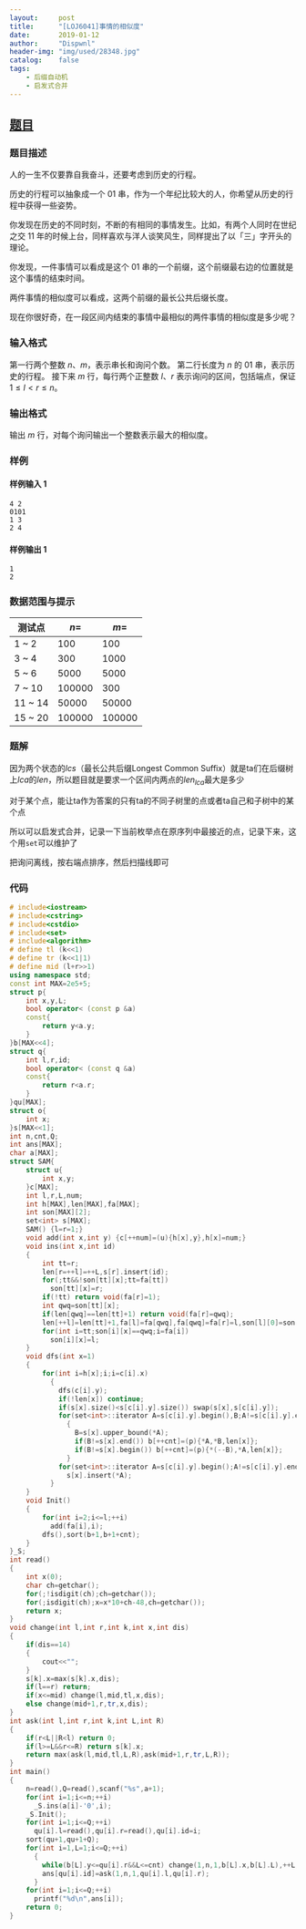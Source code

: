 ```yaml
---
layout:		post
title:		"[LOJ6041]事情的相似度"
date:		2019-01-12
author:		"Dispwnl"
header-img:	"img/used/28348.jpg"
catalog:	false
tags:
    - 后缀自动机
    - 启发式合并
---
```


## [题目](https://loj.ac/problem/6041)
### 题目描述

人的一生不仅要靠自我奋斗，还要考虑到历史的行程。

历史的行程可以抽象成一个 01 串，作为一个年纪比较大的人，你希望从历史的行程中获得一些姿势。

你发现在历史的不同时刻，不断的有相同的事情发生。比如，有两个人同时在世纪之交 11 年的时候上台，同样喜欢与洋人谈笑风生，同样提出了以「三」字开头的理论。

你发现，一件事情可以看成是这个 01 串的一个前缀，这个前缀最右边的位置就是这个事情的结束时间。

两件事情的相似度可以看成，这两个前缀的最长公共后缀长度。

现在你很好奇，在一段区间内结束的事情中最相似的两件事情的相似度是多少呢？

### 输入格式

第一行两个整数 $n$、$m$，表示串长和询问个数。
第二行长度为 $n$ 的 01 串，表示历史的行程。
接下来 $m$ 行，每行两个正整数 $l$、$r$ 表示询问的区间，包括端点，保证 $1 \leq l < r \leq n​$。

### 输出格式

输出 $m$ 行，对每个询问输出一个整数表示最大的相似度。

### 样例
#### 样例输入 1

```plain
4 2
0101
1 3
2 4
```
#### 样例输出 1

```plain
1
2
```
### 数据范围与提示

| 测试点  | $n =$    | $m =$        |
| ------- | -------- | ------------ |
| 1 ~ 2   | $100$    | $100$       |
| 3 ~ 4   | $300$    | $1000$    |
| 5 ~ 6   | $5000$   | $5000$    |
| 7 ~ 10  | $100000$ | $300$     |
| 11 ~ 14 | $50000$  | $50000$   |
| 15 ~ 20 | $100000$ | $100000$ |

### 题解

因为两个状态的$lcs$（最长公共后缀Longest Common Suffix）就是ta们在后缀树上$lca$的$len$，所以题目就是要求一个区间内两点的$len_{lca}$最大是多少

对于某个点，能让ta作为答案的只有ta的不同子树里的点或者ta自己和子树中的某个点

所以可以启发式合并，记录一下当前枚举点在原序列中最接近的点，记录下来，这个用<code>set</code>可以维护了

把询问离线，按右端点排序，然后扫描线即可

### 代码

```c++
# include<iostream>
# include<cstring>
# include<cstdio>
# include<set>
# include<algorithm>
# define tl (k<<1)
# define tr (k<<1|1)
# define mid (l+r>>1)
using namespace std;
const int MAX=2e5+5;
struct p{
	int x,y,L;
	bool operator< (const p &a)
	const{
		return y<a.y;
	}
}b[MAX<<4];
struct q{
	int l,r,id;
	bool operator< (const q &a)
	const{
		return r<a.r;
	}
}qu[MAX];
struct o{
	int x;
}s[MAX<<1];
int n,cnt,Q;
int ans[MAX];
char a[MAX];
struct SAM{
	struct u{
		int x,y;
	}c[MAX];
	int l,r,L,num;
	int h[MAX],len[MAX],fa[MAX];
	int son[MAX][2];
	set<int> s[MAX];
	SAM() {l=r=1;}
	void add(int x,int y) {c[++num]=(u){h[x],y},h[x]=num;}
	void ins(int x,int id)
	{
		int tt=r;
		len[r=++l]=++L,s[r].insert(id);
		for(;tt&&!son[tt][x];tt=fa[tt])
		  son[tt][x]=r;
		if(!tt) return void(fa[r]=1);
		int qwq=son[tt][x];
		if(len[qwq]==len[tt]+1) return void(fa[r]=qwq);
		len[++l]=len[tt]+1,fa[l]=fa[qwq],fa[qwq]=fa[r]=l,son[l][0]=son[qwq][0],son[l][1]=son[qwq][1];
		for(int i=tt;son[i][x]==qwq;i=fa[i])
		  son[i][x]=l;
	}
	void dfs(int x=1)
	{
		for(int i=h[x];i;i=c[i].x)
		  {
		  	dfs(c[i].y);
		  	if(!len[x]) continue;
		  	if(s[x].size()<s[c[i].y].size()) swap(s[x],s[c[i].y]);
		  	for(set<int>::iterator A=s[c[i].y].begin(),B;A!=s[c[i].y].end();++A)
		  	  {
		  	  	B=s[x].upper_bound(*A);
				if(B!=s[x].end()) b[++cnt]=(p){*A,*B,len[x]};
		  	  	if(B!=s[x].begin()) b[++cnt]=(p){*(--B),*A,len[x]};
			  }
			for(set<int>::iterator A=s[c[i].y].begin();A!=s[c[i].y].end();++A)
			  s[x].insert(*A);
		  }
	}
	void Init()
	{
		for(int i=2;i<=l;++i)
		  add(fa[i],i);
		dfs(),sort(b+1,b+1+cnt);
	}
}_S;
int read()
{
	int x(0);
	char ch=getchar();
	for(;!isdigit(ch);ch=getchar());
	for(;isdigit(ch);x=x*10+ch-48,ch=getchar());
	return x;
}
void change(int l,int r,int k,int x,int dis)
{
	if(dis==14)
	{
		cout<<"";
	}
	s[k].x=max(s[k].x,dis);
	if(l==r) return;
	if(x<=mid) change(l,mid,tl,x,dis);
	else change(mid+1,r,tr,x,dis);
}
int ask(int l,int r,int k,int L,int R)
{
	if(r<L||R<l) return 0;
	if(l>=L&&r<=R) return s[k].x;
	return max(ask(l,mid,tl,L,R),ask(mid+1,r,tr,L,R));
}
int main()
{
	n=read(),Q=read(),scanf("%s",a+1);
	for(int i=1;i<=n;++i)
	  _S.ins(a[i]-'0',i);
	_S.Init();
	for(int i=1;i<=Q;++i)
	  qu[i].l=read(),qu[i].r=read(),qu[i].id=i;
	sort(qu+1,qu+1+Q);
	for(int i=1,L=1;i<=Q;++i)
	  {
	  	while(b[L].y<=qu[i].r&&L<=cnt) change(1,n,1,b[L].x,b[L].L),++L;
	  	ans[qu[i].id]=ask(1,n,1,qu[i].l,qu[i].r);
	  }
	for(int i=1;i<=Q;++i)
	  printf("%d\n",ans[i]);
	return 0;
}
```

